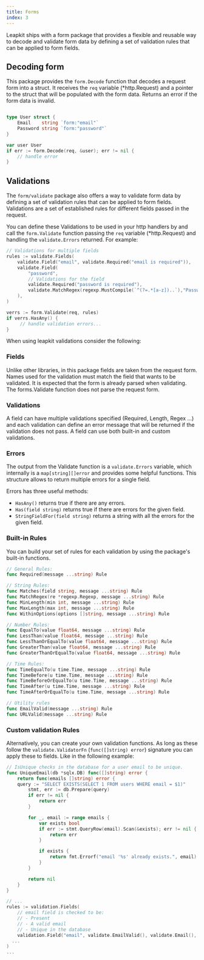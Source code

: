 ```yaml
---
title: Forms
index: 3
---
```

Leapkit ships with a form package that provides a flexible and reusable way to decode and validate form data by defining a set of validation rules that can be applied to form fields.

## Decoding form

This package provides the `form.Decode` function that decodes a request form into a struct. It receives the `req` variable (*http.Request) and a pointer to the struct that will be populated with the form data. Returns an error if the form data is invalid.

``` go

type User struct {
	Email    string `form:"email"`
	Password string `form:"password"`
}

var user User
if err := form.Decode(req, &user); err != nil {
	// handle error
}

```

## Validations
The `form/validate` package also offers a way to validate form data by defining a set of validation rules that can be applied to form fields. Validations are a set of established rules for different fields passed in the request.

You can define these Validations to be used in your http handlers by and call the `form.Validate` function passing the `req` variable (*http.Request) and handling the `validate.Errors` returned. For example:

```go
// Validations for multiple fields
rules := validate.Fields(
	validate.Field("email", validate.Required("email is required")),
	validate.Field(
		"password",
		// Validations for the field
		validate.Required("password is required"),
		validate.MatchRegex(regexp.MustCompile(`^(?=.*[a-z])..`),"Password must be ..."),
	),
)

verrs := form.Validate(req, rules)
if verrs.HasAny() {
	 // handle validation errors...
}
```

When using leapkit validations consider the following:

### Fields
Unlike other libraries, in this package fields are taken from the request form. Names used for the validation must match the field that wants to be validated. It is expected that the form is already parsed when validating. The forms.Validate function does not parse the request form.

### Validations
A field can have multiple validations specified (Required, Length, Regex ...) and each validation can define an error message that will be returned if the validation does not pass. A field can use both built-in and custom validations.

### Errors
The output from the Validate function is a `validate.Errors` variable, which internally is a `map[string][]error` and provides some helpful functions. This structure allows to return multiple errors for a single field.

Errors has three useful methods:

- `HasAny()` returns true if there are any errors.
- `Has(field string)` returns true if there are errors for the given field.
- `StringFieldFor(field string)` returns a string with all the errors for the given field.

### Built-in Rules

You can build your set of rules for each validation by using the package's built-in functions.

```go
// General Rules:
func Required(message ...string) Rule

// String Rules:
func Matches(field string, message ...string) Rule
func MatchRegex(re *regexp.Regexp, message ...string) Rule
func MinLength(min int, message ...string) Rule
func MaxLength(max int, message ...string) Rule
func WithinOptions(options []string, message ...string) Rule

// Number Rules:
func EqualTo(value float64, message ...string) Rule
func LessThan(value float64, message ...string) Rule
func LessThanOrEqualTo(value float64, message ...string) Rule
func GreaterThan(value float64, message ...string) Rule
func GreaterThanOrEqualTo(value float64, message ...string) Rule

// Time Rules:
func TimeEqualTo(u time.Time, message ...string) Rule
func TimeBefore(u time.Time, message ...string) Rule
func TimeBeforeOrEqualTo(u time.Time, message ...string) Rule
func TimeAfter(u time.Time, message ...string) Rule
func TimeAfterOrEqualTo(u time.Time, message ...string) Rule

// Utility rules
func EmailValid(message ...string) Rule
func URLValid(message ...string) Rule
```

### Custom validation Rules

Alternatively, you can create your own validation functions. As long as these follow the `validate.ValidatorFn` (`func([]string) error`) signature you can apply these to fields. Like in the following example:

```go
// IsUnique checks in the database for a user email to be unique.
func UniqueEmail(db *sqlx.DB) func([]string) error {
	return func(emails []string) error {
    query := "SELECT EXISTS(SELECT 1 FROM users WHERE email = $1)"
		stmt, err := db.Prepare(query)
		if err != nil {
			return err
		}

		for _, email := range emails {
			var exists bool
			if err := stmt.QueryRow(email).Scan(&exists); err != nil {
				return err
			}

			if exists {
				return fmt.Errorf("email '%s' already exists.", email)
			}
		}

		return nil
	}
}

// ...
rules := validation.Fields(
	// email field is checked to be:
	// - Present
	// - A valid email
	// - Unique in the database
	validation.Field("email", validate.EmailValid(), validate.Email(), UniqueEmail(db))
  ...
)
...
```
